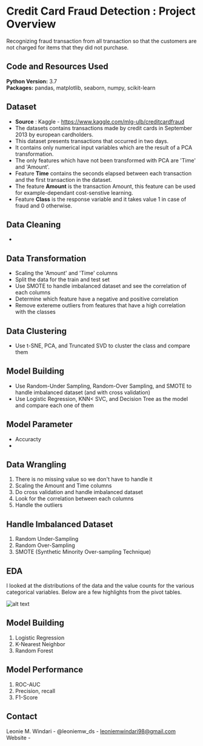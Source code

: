 # Credit Card Fraud Detection : Project Overview
Recognizing fraud transaction from all transaction so that the customers are not charged for items that they did not purchase.

## Code and Resources Used 
**Python Version:** 3.7  
**Packages:** pandas, matplotlib, seaborn, numpy, scikit-learn

## Dataset
* **Source** : Kaggle - https://www.kaggle.com/mlg-ulb/creditcardfraud
* The datasets contains transactions made by credit cards in September 2013 by european cardholders.
* This dataset presents transactions that occurred in two days.
* It contains only numerical input variables which are the result of a PCA transformation.
* The only features which have not been transformed with PCA are 'Time' and 'Amount'. 
* Feature **Time** contains the seconds elapsed between each transaction and the first transaction in the dataset. 
* The feature **Amount** is the transaction Amount, this feature can be used for example-dependant cost-senstive learning. 
* Feature **Class** is the response variable and it takes value 1 in case of fraud and 0 otherwise.


## Data Cleaning
* 

## Data Transformation
* Scaling the 'Amount' and 'Time' columns
* Split the data for the train and test set
* Use SMOTE to handle imbalanced dataset and see the correlation of each columns
* Determine which feature have a negative and positive correlation
* Remove extereme outliers from features that have a high correlation with the classes


## Data Clustering
* Use t-SNE, PCA, and Truncated SVD to cluster the class and compare them

## Model Building
* Use Random-Under Sampling, Random-Over Sampling, and SMOTE to handle imbalanced dataset (and with cross validation)
* Use Logistic Regression, KNN< SVC, and Decision Tree as the model and compare each one of them


## Model Parameter
* Accuracty
* 



## Data Wrangling
1. There is no missing value so we don't have to handle it
2. Scaling the Amount and Time columns
3. Do cross validation and handle imbalanced dataset
4. Look for the correlation between each columns
5. Handle the outliers


## Handle Imbalanced Dataset
1. Random Under-Sampling
2. Random Over-Sampling
3. SMOTE (Synthetic Minority Over-sampling Technique)


## EDA
I looked at the distributions of the data and the value counts for the various categorical variables. Below are a few highlights from the pivot tables. 

![alt text]()



## Model Building
1. Logistic Regression
2. K-Nearest Neighbor
3. Random Forest


## Model Performance
1. ROC-AUC
2. Precision, recall
3. F1-Score

## Contact
Leonie M. Windari - @leoniemw_ds - leoniemwindari98@gmail.com
Website - 






